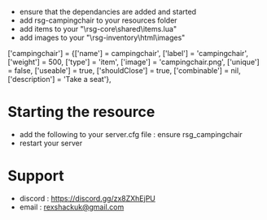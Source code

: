 
- ensure that the dependancies are added and started
- add rsg-campingchair to your resources folder
- add items to your "\rsg-core\shared\items.lua"
- add images to your "\rsg-inventory\html\images"

['campingchair']					= {['name'] = campingchair', 			  	  		['label'] = 'campingchair', 				['weight'] = 500, 		['type'] = 'item', 		['image'] = 'campingchair.png', 				['unique'] = false, 		['useable'] = true, 	['shouldClose'] = true,		['combinable'] = nil,   ['description'] = 'Take a seat'},


# Starting the resource
- add the following to your server.cfg file : ensure rsg_campingchair
- restart your server

# Support
- discord : https://discord.gg/zx8ZXhEjPU
- email : rexshackuk@gmail.com
